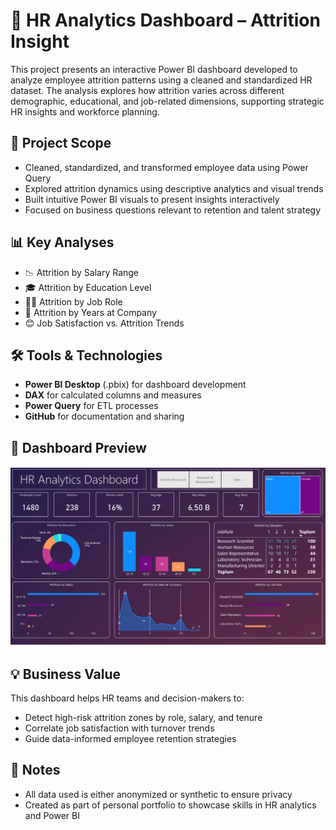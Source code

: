 # 👥 HR Analytics Dashboard – Attrition Insight

This project presents an interactive Power BI dashboard developed to analyze employee attrition patterns using a cleaned and standardized HR dataset. The analysis explores how attrition varies across different demographic, educational, and job-related dimensions, supporting strategic HR insights and workforce planning.

## 🎯 Project Scope

- Cleaned, standardized, and transformed employee data using Power Query
- Explored attrition dynamics using descriptive analytics and visual trends
- Built intuitive Power BI visuals to present insights interactively
- Focused on business questions relevant to retention and talent strategy

## 📊 Key Analyses

- 📉 Attrition by Salary Range  
- 🎓 Attrition by Education Level  
- 🧑‍💼 Attrition by Job Role  
- 📅 Attrition by Years at Company  
- 😊 Job Satisfaction vs. Attrition Trends  

## 🛠️ Tools & Technologies

- **Power BI Desktop** (.pbix) for dashboard development  
- **DAX** for calculated columns and measures  
- **Power Query** for ETL processes  
- **GitHub** for documentation and sharing  

## 📸 Dashboard Preview

![image](https://github.com/giraysengonul/PowerBI-Data-Analysis-Projects/blob/main/HR-Analytics-Projects/images/HRAnalytics-1.png)

## 💡 Business Value

This dashboard helps HR teams and decision-makers to:
- Detect high-risk attrition zones by role, salary, and tenure  
- Correlate job satisfaction with turnover trends  
- Guide data-informed employee retention strategies  

## 📝 Notes

- All data used is either anonymized or synthetic to ensure privacy  
- Created as part of personal portfolio to showcase skills in HR analytics and Power BI  

  

